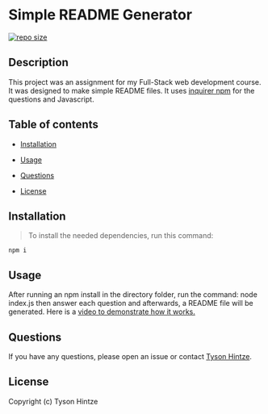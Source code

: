 # Simple README Generator

[![repo size](https://img.shields.io/github/repo-size/hintzetyson/Simple-README-Generator)](https://github.com/hintzetyson/README-Generator)

## Description

This project was an assignment for my Full-Stack web development course. It was designed to make simple README files. It uses [inquirer npm](https://www.npmjs.com/package/inquirer) for the questions and Javascript.

## Table of contents

* [Installation](#installation)

* [Usage](#usage)

* [Questions](#questions)

* [License](#license)

## Installation

>To install the needed dependencies, run this command:

```
npm i
```

## Usage

After running an npm install in the directory folder, run the command: node index.js then answer each question and afterwards, a README file will be generated. Here is a [video to demonstrate how it works.](https://youtu.be/IutjhdS729c)

## Questions

If you have any questions, please open an issue or contact [Tyson Hintze](https://github.com/hintzetyson).

## License
Copyright (c) Tyson Hintze
